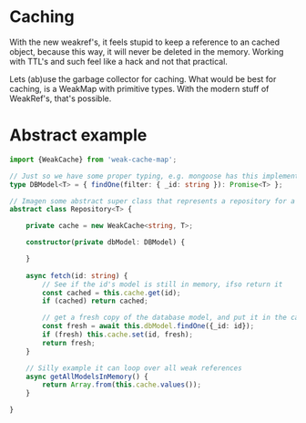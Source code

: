 # Caching

With the new weakref's, it feels stupid to keep a reference to an cached object, because this way, it will never be
deleted in the memory. Working with TTL's and such feel like a hack and not that practical.

Lets (ab)use the garbage collector for caching. What would be best for caching, is a WeakMap with primitive types. With
the modern stuff of WeakRef's, that's possible.

# Abstract example

```typescript
import {WeakCache} from 'weak-cache-map';

// Just so we have some proper typing, e.g. mongoose has this implementation
type DBModel<T> = { findOne(filter: { _id: string }): Promise<T> }; 

// Imagen some abstract super class that represents a repository for a model
abstract class Repository<T> {

    private cache = new WeakCache<string, T>;

    constructor(private dbModel: DBModel) {

    }
    
    async fetch(id: string) {
        // See if the id's model is still in memory, ifso return it
        const cached = this.cache.get(id);
        if (cached) return cached;

        // get a fresh copy of the database model, and put it in the cache
        const fresh = await this.dbModel.findOne({_id: id});
        if (fresh) this.cache.set(id, fresh);
        return fresh;
    }

    // Silly example it can loop over all weak references
    async getAllModelsInMemory() {
        return Array.from(this.cache.values());
    }

}
```